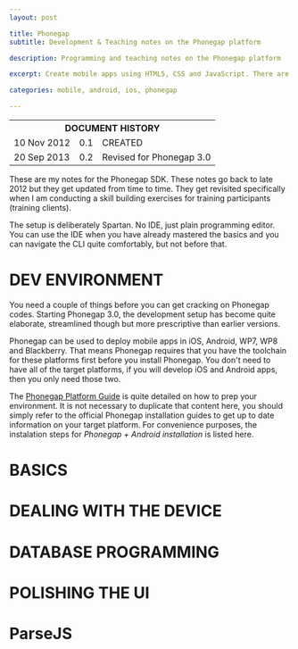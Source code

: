 ```yaml
---
layout: post

title: Phonegap
subtitle: Development & Teaching notes on the Phonegap platform

description: Programming and teaching notes on the Phonegap platform

excerpt: Create mobile apps using HTML5, CSS and JavaScript. There are 3 routes you can take for mobile app development &mdash; Native development, mobile CSS for an existing website and the third one is the route of the hybrid app. Phonegap is a technology to create hybrid apps.

categories: mobile, android, ios, phonegap

---
```


<table>
  <th colspan="3">DOCUMENT HISTORY</th>
  <tr>
    <td>10 Nov 2012</td>
    <td>0.1</td>
    <td>CREATED</td>
  </tr>
  <tr>
    <td>20 Sep 2013</td>
    <td>0.2</td>
    <td>Revised for Phonegap 3.0</td>
  </tr>
</table>


These are my notes for the Phonegap SDK. These notes go back to late 2012 but they get updated from time to time. They get revisited specifically when I am conducting a skill building exercises for training participants (training clients).

The setup is deliberately Spartan. No IDE, just plain programming editor. You can use the IDE when you have already mastered the basics and you can navigate the CLI quite comfortably, but not before that.


<h1 class="chapter">DEV ENVIRONMENT</h1>

You need a couple of things before you can get cracking on Phonegap codes. Starting Phonegap 3.0, the development setup has become quite elaborate, streamlined though but more prescriptive than earlier versions.

Phonegap can be used to deploy mobile apps in iOS, Android, WP7, WP8 and Blackberry. That means Phonegap requires that you have the toolchain for these platforms first before you install Phonegap. You don't need to have all of the target platforms, if you will develop iOS and Android apps, then you only need those two.

The [Phonegap Platform Guide](
http://docs.phonegap.com/en/edge/guide_platforms_index.md.html) is quite detailed on how to prep your environment. It is not necessary to duplicate that content here, you should simply refer to the official Phonegap installation guides to get up to date information on your target platform. For convenience purposes, the instalation steps for *Phonegap + Android installation* is listed here.



<h1 class="chapter">BASICS</h1>



<h1 class="chapter">DEALING WITH THE DEVICE</h1>



<h1 class="chapter">DATABASE PROGRAMMING</h1>



<h1 class="chapter">POLISHING THE UI</h1>



<h1 class="chapter">ParseJS</h1>































